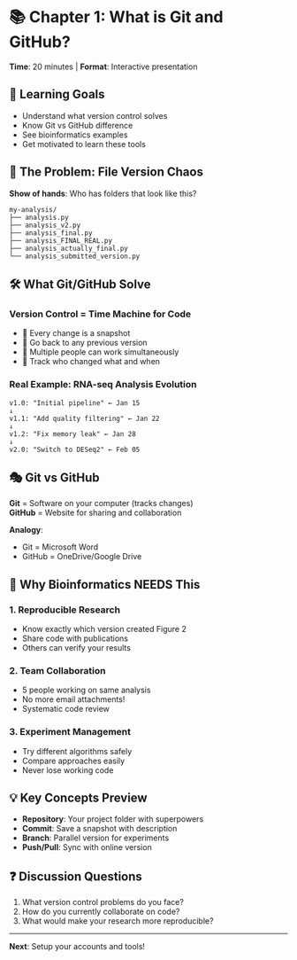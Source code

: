 # 📚 Chapter 1: What is Git and GitHub?

**Time**: 20 minutes | **Format**: Interactive presentation

## 🎯 Learning Goals
- Understand what version control solves
- Know Git vs GitHub difference  
- See bioinformatics examples
- Get motivated to learn these tools

## 🤔 The Problem: File Version Chaos

**Show of hands**: Who has folders that look like this?
```
my-analysis/
├── analysis.py
├── analysis_v2.py
├── analysis_final.py
├── analysis_FINAL_REAL.py
├── analysis_actually_final.py
└── analysis_submitted_version.py
```

## 🛠️ What Git/GitHub Solve

### Version Control = Time Machine for Code
- 📸 Every change is a snapshot
- 🔄 Go back to any previous version
- 👥 Multiple people can work simultaneously
- 📝 Track who changed what and when

### Real Example: RNA-seq Analysis Evolution
```
v1.0: "Initial pipeline" ← Jan 15
↓
v1.1: "Add quality filtering" ← Jan 22
↓
v1.2: "Fix memory leak" ← Jan 28
↓
v2.0: "Switch to DESeq2" ← Feb 05
```

## 🎭 Git vs GitHub

**Git** = Software on your computer (tracks changes)  
**GitHub** = Website for sharing and collaboration

**Analogy**: 
- Git = Microsoft Word
- GitHub = OneDrive/Google Drive

## 🧬 Why Bioinformatics NEEDS This

### 1. **Reproducible Research**
- Know exactly which version created Figure 2
- Share code with publications
- Others can verify your results

### 2. **Team Collaboration**  
- 5 people working on same analysis
- No more email attachments!
- Systematic code review

### 3. **Experiment Management**
- Try different algorithms safely
- Compare approaches easily
- Never lose working code

## 💡 Key Concepts Preview

- **Repository**: Your project folder with superpowers
- **Commit**: Save a snapshot with description
- **Branch**: Parallel version for experiments  
- **Push/Pull**: Sync with online version

## ❓ Discussion Questions

1. What version control problems do you face?
2. How do you currently collaborate on code?
3. What would make your research more reproducible?

---
**Next**: Setup your accounts and tools!
